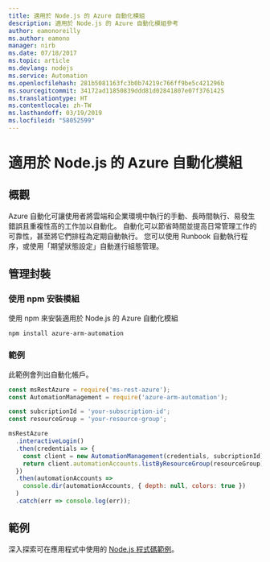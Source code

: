 ```yaml
---
title: 適用於 Node.js 的 Azure 自動化模組
description: 適用於 Node.js 的 Azure 自動化模組參考
author: eamonoreilly
ms.author: eamono
manager: nirb
ms.date: 07/18/2017
ms.topic: article
ms.devlang: nodejs
ms.service: Automation
ms.openlocfilehash: 281b5081163fc3b0b74219c766ff9be5c421296b
ms.sourcegitcommit: 34172ad11850839ddd81d02841807e07f3761425
ms.translationtype: HT
ms.contentlocale: zh-TW
ms.lasthandoff: 03/19/2019
ms.locfileid: "58052599"
---
```

# <a name="azure-automation-modules-for-nodejs"></a>適用於 Node.js 的 Azure 自動化模組

## <a name="overview"></a>概觀

Azure 自動化可讓使用者將雲端和企業環境中執行的手動、長時間執行、易發生錯誤且重複性高的工作加以自動化。 自動化可以節省時間並提高日常管理工作的可靠性，甚至將它們排程為定期自動執行。 您可以使用 Runbook 自動執行程序，或使用「期望狀態設定」自動進行組態管理。

## <a name="management-package"></a>管理封裝

### <a name="install-the-modules-with-npm"></a>使用 npm 安裝模組

使用 npm 來安裝適用於 Node.js 的 Azure 自動化模組

```bash
npm install azure-arm-automation
```

### <a name="example"></a>範例

此範例會列出自動化帳戶。

```javascript
const msRestAzure = require('ms-rest-azure');
const AutomationManagement = require('azure-arm-automation');

const subcriptionId = 'your-subscription-id';
const resourceGroup = 'your-resource-group';

msRestAzure
  .interactiveLogin()
  .then(credentials => {
    const client = new AutomationManagement(credentials, subcriptionId);
    return client.automationAccounts.listByResourceGroup(resourceGroup);
  })
  .then(automationAccounts =>
    console.dir(automationAccounts, { depth: null, colors: true })
  )
  .catch(err => console.log(err));
```

## <a name="samples"></a>範例

深入探索可在應用程式中使用的 [Node.js 程式碼範例](https://azure.microsoft.com/resources/samples/?platform=nodejs)。
